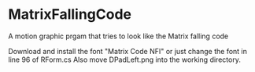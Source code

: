# MatrixFallingCode
A motion graphic prgam that tries to look like the Matrix falling code

Download and install the font "Matrix Code NFI" or just change the font in line 96 of RForm.cs 
Also move DPadLeft.png into the working directory.
